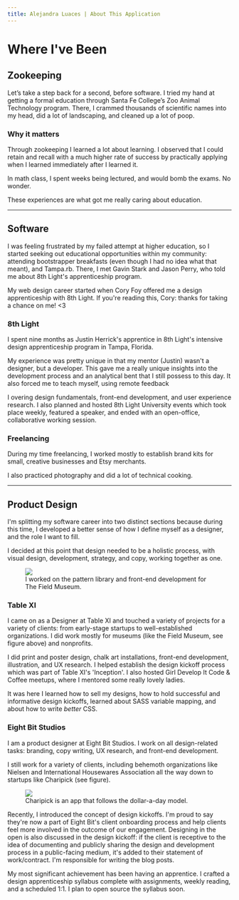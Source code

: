 ```yaml
---
title: Alejandra Luaces | About This Application
---
```

# Where I've Been

## Zookeeping

Let’s take a step back for a second, before software. I tried my hand at getting a formal education through Santa Fe College’s Zoo Animal Technology program. There, I crammed thousands of scientific names into my head, did a lot of landscaping, and cleaned up a lot of poop.

### Why it matters

Through zookeeping I learned a lot about learning. I observed that I could retain and recall with a much higher rate of success by practically applying when I learned immediately after I learned it.

In math class, I spent weeks being lectured, and would bomb the exams. No wonder.

These experiences are what got me really caring about education.

---

## Software
I was feeling frustrated by my failed attempt at higher education, so I started seeking out educational opportunities within my community: attending bootstrapper breakfasts (even though I had no idea what that meant), and Tampa.rb. There, I met Gavin Stark and Jason Perry, who told me about 8th Light's apprenticeship program.

My web design career started when Cory Foy offered me a design apprenticeship with 8th Light. If you're reading this, Cory: thanks for taking a chance on me! <3

### 8th Light
I spent nine months as Justin Herrick's apprentice in 8th Light's intensive design apprenticeship program in Tampa, Florida.

My experience was pretty unique in that my mentor (Justin) wasn't a designer, but a developer. This gave me a really unique insights into the development process and an analytical bent that I still possess to this day. It also forced me to teach myself, using remote feedback

I overing design fundamentals, front-end development, and user experience research. I also planned and hosted 8th Light University events which took place weekly, featured a speaker, and ended with an open-office, collaborative working session.

### Freelancing
During my time freelancing, I worked mostly to establish brand kits for small, creative businesses and Etsy merchants.

I also practiced photography and did a lot of technical cooking.

---

## Product Design
I'm splitting my software career into two distinct sections because during this time, I developed a better sense of how I define myself as a designer, and the role I want to fill.

I decided at this point that design needed to be a holistic process, with visual design, development, strategy, and copy, working together as one.

<figure>
  <img src="/images/field.jpg">
  <figcaption>I worked on the pattern library and front-end development for The Field Museum.</figcaption>
</figure>

### Table XI
I came on as a Designer at Table XI and touched a variety of projects for a variety of clients: from early-stage startups to well-established organizations. I did work mostly for museums (like the Field Museum, see figure above) and nonprofits.

I did print and poster design, chalk art installations, front-end development, illustration, and UX research. I helped establish the design kickoff process which was part of Table XI's 'Inception'. I also hosted Girl Develop It Code & Coffee meetups, where I mentored some really lovely ladies.

It was here I learned how to sell my designs, how to hold successful and informative design kickoffs, learned about SASS variable mapping, and about how to write *better* CSS.

### Eight Bit Studios

I am a product designer at Eight Bit Studios. I work on all design-related tasks: branding, copy writing, UX research, and front-end development.

I still work for a variety of clients, including behemoth organizations like Nielsen and International Housewares Association all the way down to startups like Charipick (see figure).

<figure class="figure--left">
  <img src="/images/charipick.gif">
  <figcaption>Charipick is an app that follows the dollar-a-day model.</figcaption>
</figure>

Recently, I introduced the concept of design kickoffs. I'm proud to say they're now a part of Eight Bit's client onboarding process and help clients feel more involved in the outcome of our engagement. Designing in the open is also discussed in the design kickoff: if the client is receptive to the idea of documenting and publicly sharing the design and development process in a public-facing medium, it's added to their statement of work/contract. I'm responsible for writing the blog posts.

My most significant achievement has been having an apprentice. I crafted a design apprenticeship syllabus complete with assignments, weekly reading, and a scheduled 1:1. I plan to open source the syllabus soon.
